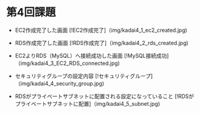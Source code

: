 # 第4回課題


- EC2作成完了した画面
    [!EC2作成完了]（img/kadai4_1_ec2_created.jpg)


- RDS作成完了した画面
    [!RDS作成完了]（img/kadai4_2_rds_created.jpg)

- EC2よりRDS（MySQL）へ接続成功した画面
    [!MySQL接続成功]（img/kadai4_3_EC2_RDS_connected.jpg)


- セキュリティグループの設定内容
    [!セキュリティグループ]（img/kadai4_4_security_group.jpg)


- RDSがプライベートサブネットに配置される設定になっていること
    [!RDSがプライベートサブネットに配置]（img/kadai4_5_subnet.jpg)